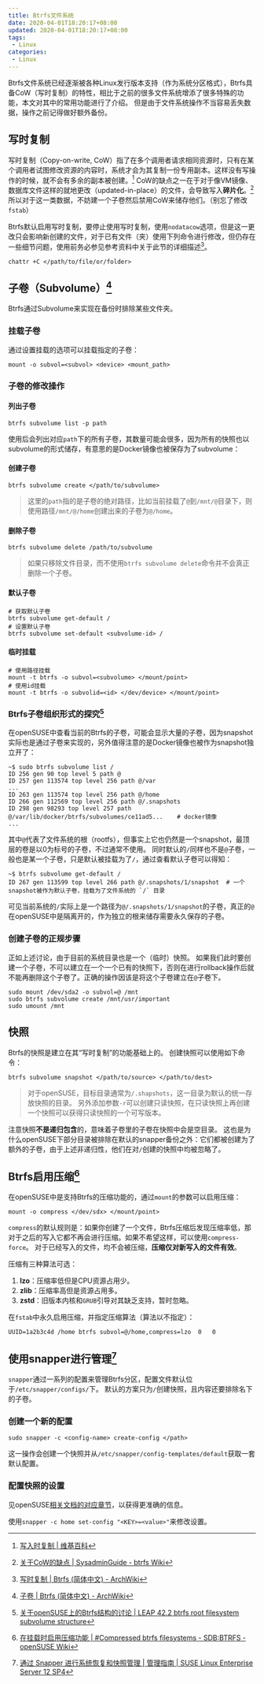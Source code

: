 ```yaml
---
title: Btrfs文件系统
date: 2020-04-01T18:20:17+08:00
updated: 2020-04-01T18:20:17+08:00
tags:
 - Linux
categories:
 - Linux
---
```


Btrfs文件系统已经逐渐被各种Linux发行版本支持（作为系统分区格式），Btrfs具备CoW（写时复制）的特性，相比于之前的很多文件系统增添了很多特殊的功能，本文对其中的常用功能进行了介绍。
但是由于文件系统操作不当容易丢失数据，操作之前记得做好额外备份。

<!--more-->

## 写时复制

写时复制（Copy-on-write, CoW）指了在多个调用者请求相同资源时，只有在某个调用者试图修改资源的内容时，系统才会为其复制一份专用副本。这样没有写操作的时候，就不会有多余的副本被创建。[^wiki-copy-on-write]
CoW的缺点之一在于对于像VM镜像、数据库文件这样的就地更改（updated-in-place）的文件，会导致写入**碎片化**。[^btrfs-wiki-copy-on-write]所以对于这一类数据，不妨建一个子卷然后禁用CoW来储存他们。（别忘了修改`fstab`）

Btrfs默认启用写时复制，要停止使用写时复制，使用`nodatacow`选项，但是这一更改只会影响新创建的文件，对于已有文件（夹）使用下列命令进行修改，但仍存在一些细节问题，使用前务必参见参考资料中关于此节的详细描述[^arch-wiki-btrfs-copy-on-write]。

```shell
chattr +C </path/to/file/or/folder>
```

## 子卷（Subvolume）[^arch-wiki-btrfs-subvolume]

Btrfs通过Subvolume来实现在备份时排除某些文件夹。

### 挂载子卷

通过设置挂载的选项可以挂载指定的子卷：

```shell
mount -o subvol=<subvol> <device> <mount_path>
```

### 子卷的修改操作

#### 列出子卷

```shell
btrfs subvolume list -p path
```

使用后会列出对应`path`下的所有子卷，其数量可能会很多，因为所有的快照也以subvolume的形式储存，有意思的是Docker镜像也被保存为了subvolume：

#### 创建子卷

```shell
btrfs subvolume create </path/to/subvolume>
```

> 这里的`path`指的是子卷的绝对路径，比如当前挂载了`@`到`/mnt/@`目录下，则使用路径`/mnt/@/home`创建出来的子卷为`@/home`。

#### 删除子卷

```shell
btrfs subvolume delete /path/to/subvolume
```

> 如果只移除文件目录，而不使用`btrfs subvolume delete`命令并不会真正删除一个子卷。

#### 默认子卷

```shell
# 获取默认子卷
btrfs subvolume get-default /
# 设置默认子卷
btrfs subvolume set-default <subvolume-id> /
```

#### 临时挂载

```shell
# 使用路径挂载
mount -t btrfs -o subvol=<subvolume> </mount/point>
# 使用id挂载
mount -t btrfs -o subvolid=<id> </dev/device> </mount/point>
```

### Btrfs子卷组织形式的探究[^some-info-about-subvolume-in-opensuse]

在openSUSE中查看当前的Btrfs的子卷，可能会显示大量的子卷，因为snapshot实际也是通过子卷来实现的，另外值得注意的是Docker镜像也被作为snapshot独立开了：

```shell
~$ sudo btrfs subvolume list /
ID 256 gen 90 top level 5 path @
ID 257 gen 113574 top level 256 path @/var
...
ID 263 gen 113574 top level 256 path @/home
ID 266 gen 112569 top level 256 path @/.snapshots
ID 298 gen 98293 top level 257 path @/var/lib/docker/btrfs/subvolumes/ce11ad5...    # docker镜像
...
```

其中`@`代表了文件系统的根（rootfs），但事实上它也仍然是一个snapshot，最顶层的卷是以0为标号的子卷，不过通常不使用。
同时默认的`/`同样也不是`@`子卷，一般也是某一个子卷，只是默认被挂载为了`/`，通过查看默认子卷可以得知：

```shell
~$ btrfs subvolume get-default /
ID 267 gen 113599 top level 266 path @/.snapshots/1/snapshot  # 一个snapshot被作为默认子卷，挂载为了文件系统的 `/` 目录
```

可见当前系统的`/`实际上是一个路径为`@/.snapshots/1/snapshot`的子卷，真正的`@`在openSUSE中是隔离开的，作为独立的根来储存需要永久保存的子卷。

### 创建子卷的正规步骤

正如上述讨论，由于目前的系统目录也是一个（临时）快照。
如果我们此时要创建一个子卷，不可以建立在一个一个已有的快照下，否则在进行rollback操作后就不能再删除这个子卷了。正确的操作因该是将这个子卷建立在`@`子卷下。

```shell
sudo mount /dev/sda2 -o subvol=@ /mnt
sudo btrfs subvolume create /mnt/usr/important
sudo umount /mnt
```

## 快照

Btrfs的快照是建立在其“写时复制”的功能基础上的。
创建快照可以使用如下命令：

```shell
btrfs subvolume snapshot </path/to/source> </path/to/dest>
```

> 对于openSUSE，目标目录通常为`/.shapshots`，这一目录为默认的统一存放快照的目录。
> 另外添加参数`-r`可以创建只读快照，在只读快照上再创建一个快照可以获得只读快照的一个可写版本。

注意快照**不是递归包含**的，意味着子卷里的子卷在快照中会是空目录。
这也是为什么openSUSE下部分目录被排除在默认的snapper备份之外：它们都被创建为了额外的子卷，由于上述非递归性，他们在对`/`创建的快照中均被忽略了。


## Btrfs启用压缩[^mount-compress]

在openSUSE中是支持Btrfs的压缩功能的，通过`mount`的参数可以启用压缩：

```shell
mount -o compress </dev/sdx> </mount/point>
```

`compress`的默认规则是：如果你创建了一个文件，Btrfs压缩后发现压缩率低，那对于之后的写入它都不再会进行压缩。如果不希望这样，可以使用`compress-force`。
对于已经写入的文件，均不会被压缩，**压缩仅对新写入的文件有效**。

压缩有三种算法可选：

1. **lzo**：压缩率低但是CPU资源占用少。
2. **zlib**：压缩率高但是资源占用多。
3. **zstd**：旧版本内核和`GRUB`引导对其缺乏支持，暂时忽略。

在`fstab`中永久启用压缩，并指定压缩算法（算法以不指定）：

```shell
UUID=1a2b3c4d /home btrfs subvol=@/home,compress=lzo  0   0
```

## 使用snapper进行管理[^suse-restore-from-snapper]

`snapper`通过一系列的配置来管理Btrfs分区，配置文件默认位于`/etc/snapper/configs/`下。
默认的方案只为`/`创建快照，且内容还要排除名下的子卷。

### 创建一个新的配置

```shell
sudo snapper -c <config-name> create-config </path>
```

这一操作会创建一个快照并从`/etc/snapper/config-templates/default`获取一套默认配置。

### 配置快照的设置

见openSUSE[相关文档的对应章节](https://documentation.suse.com/zh-cn/sles/12-SP4/html/SLES-all/cha-snapper.html#sec-snapper-config-modify)，以获得更准确的信息。

使用`snapper -c home set-config "<KEY>=<value>"`来修改设置。

<!-- footnotes -->

[^mount-compress]: [在挂载时启用压缩功能 | #Compressed btrfs filesystems - SDB:BTRFS - openSUSE Wiki](https://en.opensuse.org/SDB:BTRFS#Compressed_btrfs_filesystems)
[^wiki-copy-on-write]: [写入时复制 | 维基百科](https://zh.wikipedia.org/wiki/%E5%AF%AB%E5%85%A5%E6%99%82%E8%A4%87%E8%A3%BD)
[^arch-wiki-btrfs-copy-on-write]:  [写时复制 | Btrfs (简体中文) - ArchWiki](https://wiki.archlinux.org/index.php/Btrfs_(%E7%AE%80%E4%BD%93%E4%B8%AD%E6%96%87)#%E5%86%99%E6%97%B6%E5%A4%8D%E5%88%B6_(CoW))
[^btrfs-wiki-copy-on-write]: [关于CoW的缺点 | SysadminGuide - btrfs Wiki](https://btrfs.wiki.kernel.org/index.php/SysadminGuide#Copy_on_Write_.28CoW.29)
[^some-info-about-subvolume-in-opensuse]: [关于openSUSE上的Btrfs结构的讨论 | LEAP 42.2 btrfs root filesystem subvolume structure](https://forums.opensuse.org/showthread.php/521277-LEAP-42-2-btrfs-root-filesystem-subvolume-structure)
[^arch-wiki-btrfs-subvolume]: [子卷 | Btrfs (简体中文) - ArchWiki](https://wiki.archlinux.org/index.php/Btrfs_(%E7%AE%80%E4%BD%93%E4%B8%AD%E6%96%87)#%E5%AD%90%E5%8D%B7)
[^suse-restore-from-snapper]: [通过 Snapper 进行系统恢复和快照管理 | 管理指南 | SUSE Linux Enterprise Server 12 SP4](https://documentation.suse.com/zh-cn/sles/12-SP4/html/SLES-all/cha-snapper.html#sec-snapper-config)
